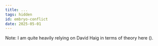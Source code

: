 ```yaml
---
title: ...
tags: hidden
id: embryo-conflict
date: 2025-05-01
---
```


Note: I am quite heavily relying on David Haig in terms of theory here (). 
